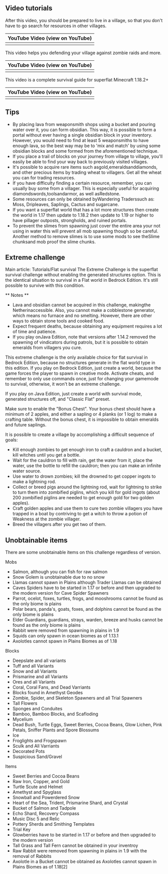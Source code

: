 ## Video tutorials
After this video, you should be prepared to live in a village, so that you don't have to go search for resources in other villages.

| YouTube Video (view on YouTube) |
|---------------------------------|
|                                 |

This video helps you defending your village against zombie raids and more.

| YouTube Video (view on YouTube) |
|---------------------------------|
|                                 |

This video is a complete survival guide for superflat Minecraft 1.18.2+

| YouTube Video (view on YouTube) |
|---------------------------------|
|                                 |

## Tips
- By placing lava from weaponsmith shops using a bucket and pouring water over it, you can form obsidian. This way, it is possible to form a portal without ever having a single obsidian block in your inventory. However, you would need to find at least 5 weaponsmiths to have enough lava, so the best way may be to 'mix and match' by using some obsidian blocks and some formed from the aforementioned technique.
- If you place a trail of blocks on your journey from village to village, you'll easily be able to find your way back to previously visited villages.
- It's possible to acquire rare items such asgold,emeraldsanddiamonds, and other precious items by trading wheat to villagers. Get all the wheat you can for trading resources.
- If you have difficulty finding a certain resource, remember, you can usually buy some from a villager. This is especially useful for acquiring diamondswords,toolsandarmor, as well asRedstone.
- Some resources can only be obtained byWandering Traderssuch as: Moss, Dripleaves, Saplings, Cactus and sugarcane.
- If you want a superflat world that has a lot more structures then create the world in 1.17 then update to 1.18.2 then update to 1.19 or higher to have pillager outposts, strongholds, and ruined portals.
- To prevent the slimes from spawning just cover the entire area your not using in water this will prevent all mob spawning though so be careful. Another method to remove slimes is to use some mods to see theSlime chunksand mob proof the slime chunks.

## Extreme challenge
Main article: Tutorials/Flat survival
The Extreme Challenge is the superflat survival challenge without enabling the generated structures option. This is the identical situation to survival in a Flat world in Bedrock Edition. It's still possible to survive with this condition.

** Notes **
- Lava and obsidian cannot be acquired in this challenge, makingthe Netherinaccessible. Also, you cannot make a cobblestone generator, which means no furnace and no smelting. However, there are other ways to obtain stone tools and cooked food.
- Expect frequent deaths, because obtaining any equipment requires a lot of time and patience.
- If you play onJava Edition, note that versions after 1.14.2 removed the spawning of vindicators during patrols, but it is possible to obtain emeralds from villagers you cure.

This extreme challenge is the only available choice for flat survival in Bedrock Edition, because no structures generate in the flat world type in this edition. If you play on Bedrock Edition, just create a world, because the game forces the player to spawn in creative mode. Activate cheats, and remember to only use commands once, just for changing your gamemode to survival, otherwise, it won't be an extreme challenge.

If you play on Java Edition, just create a world with survival mode, generated structures off, and "Classic Flat" preset.

Make sure to enable the "Bonus Chest". Your bonus chest should have a minimum of 2 apples, and either a sapling or 4 planks (or 1 log) to make a crafting table. Without the bonus chest, it is impossible to obtain emeralds and future saplings.

It is possible to create a village by accomplishing a difficult sequence of goals:

- Kill enough zombies to get enough iron to craft a cauldron and a bucket, kill witches until you get a bottle.
- Wait for the cauldron to fill with rain, get the water from it, place the water, use the bottle to refill the cauldron; then you can make an infinite water source.
- Use water to drown zombies; kill the drowned to get copper ingots to make a lightning rod.
- Collect or breed pigs around the lightning rod, wait for lightning to strike to turn them into zombified piglins, which you kill for gold ingots (about 200 zombified piglins are needed to get enough gold for two golden apples).
- Craft golden apples and use them to cure two zombie villagers you have trapped in a boat by contriving to get a witch to throw a potion of Weakness at the zombie villager.
- Breed the villagers after you get two of them.

## Unobtainable items
There are some unobtainable items on this challenge regardless of version.

Mobs

- Salmon, although you can fish for raw salmon
- Snow Golem is unobtainable due to no snow
- Llamas cannot spawn in Plains although Trader Llamas can be obtained
- Caves Spiders have to be started in 1.17 or before and then upgraded to the modern version for Cave Spider Spawners
- Parrot, ocelot, foxes, turtles, frogs, and mooshrooms cannot be found as the only biome is plains
- Polar bears, panda's, goats, foxes, and dolphins cannot be found as the only biome is plains
- Elder Guardians, guardians, strays, warden, breeze and husks cannot be found as the only biome is plains
- Rabbit were removed from spawning in plains in 1.9
- Squids can only spawn in ocean biomes as of 1.13.1
- Axolotles cannot spawn in Plains Biomes as of 1.18

Blocks

- Deepslate and all variants
- Tuff and all Variants
- Snow and all Variants
- Prismarine and all Variants
- Ores and all Variants
- Coral, Coral Fans, and Dead Varriants
- Blocks found in Amethyst Geodes
- Zombie, Spider, and Skeleton Spawners and all Trial Spawners
- Tall Flowers
- Sponges and Conduites
- Bamboo, Bamboo Blocks, and Scafloding
- Mycelium
- Dead Bush, Turtle Eggs, Sweet Berries, Cocoa Beans, Glow Lichen, Pink Petals, Sniffer Plants and Spore Blossums
- Ice
- Froglights and Frogspawn
- Sculk and All Varriants
- Decorated Pots
- Suspicious Sand/Gravel

Items

- Sweet Berries and Cocoa Beans
- Raw Iron, Copper, and Gold
- Turtle Scute and Helmet
- Amethyst and Spyglass
- Snowball and Powerdered Snow
- Heart of the Sea, Trident, Prismarine Shard, and Crystal
- Bucket of Salmon and Tadpole
- Echo Shard, Recovery Compass
- Music Disc 5 and Relic
- Pottery Sherds and Smithing Templates
- Trial Key
- Glowberries have to be started in 1.17 or before and then upgraded to the modern version
- Tall Grass and Tall Fern cannot be obtained in your inventroy
- Raw Rabbit were removed from spawning in plains in 1.9 with the removal of Rabbits
- Axolotle in a Bucket cannot be obtained as Axolotles cannot spawn in Plains Biomes as of 1.18[2]


